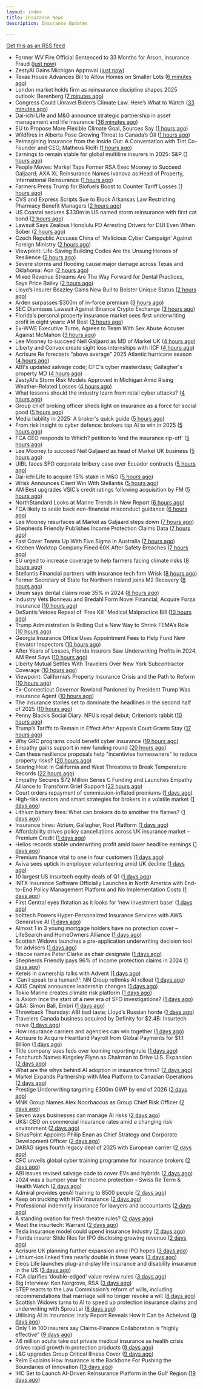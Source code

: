 ```yaml
---
layout: index
title: Insurance News
description: Insurance Updates

---
```


[Get this as an RSS feed](/insurance.rss)

<!-- news_marker starts -->
- Former WV Fire Official Sentenced to 33 Months for Arson, Insurance Fraud ([just now](https://www.insurancejournal.com/news/southeast/2025/05/30/825740.htm))
- ZestyAI Gains Michigan Approval ([just now](https://www.insurancejournal.com/news/midwest/2025/05/30/825745.htm))
- Texas House Advances Bill to Allow Homes on Smaller Lots ([6 minutes ago](https://www.insurancejournal.com/news/southcentral/2025/05/30/825741.htm))
- London market holds firm as reinsurance discipline shapes 2025 outlook: Berenberg ([7 minutes ago](https://www.reinsurancene.ws/london-market-holds-firm-as-reinsurance-discipline-shapes-2025-outlook-berenberg/))
- Congress Could Unravel Biden’s Climate Law. Here’s What to Watch ([33 minutes ago](https://www.insurancejournal.com/news/national/2025/05/30/825735.htm))
- Dai-ichi Life and M&G announce strategic partnership in asset management and life insurance ([36 minutes ago](https://www.reinsurancene.ws/dai-ichi-life-and-mg-announce-strategic-partnership-in-asset-management-and-life-insurance/))
- EU to Propose More Flexible Climate Goal, Sources Say ([1 hours ago](https://www.insurancejournal.com/news/international/2025/05/30/825731.htm))
- Wildfires in Alberta Pose Growing Threat to Canada’s Oil ([1 hours ago](https://www.insurancejournal.com/news/international/2025/05/30/825724.htm))
- Reimagining Insurance from the Inside Out: A Conversation with Tint Co-Founder and CEO, Matheus Riolfi ([1 hours ago](https://www.insurtechinsights.com/reimagining-insurance-from-the-inside-out-a-conversation-with-tint-co-founder-and-ceo-matheus-riolfi/))
- Earnings to remain stable for global multiline insurers in 2025: S&P ([1 hours ago](https://www.reinsurancene.ws/earnings-to-remain-stable-for-global-multiline-insurers-in-2025-sp/))
- People Moves: Markel Taps Former RSA Exec Mooney to Succeed Galjaard; AXA XL Reinsurance Names Ivanova as Head of Property, International Reinsurance ([1 hours ago](https://www.insurancejournal.com/news/international/2025/05/30/825701.htm))
- Farmers Press Trump for Biofuels Boost to Counter Tariff Losses ([1 hours ago](https://www.insurancejournal.com/news/midwest/2025/05/30/825702.htm))
- CVS and Express Scripts Sue to Block Arkansas Law Restricting Pharmacy Benefit Managers ([2 hours ago](https://www.insurancejournal.com/news/southcentral/2025/05/30/825696.htm))
- US Coastal secures $330m in US named storm reinsurance with first cat bond ([2 hours ago](https://www.reinsurancene.ws/us-coastal-secures-330m-in-us-named-storm-reinsurance-with-first-cat-bond/))
- Lawsuit Says Zealous Honolulu PD Arresting Drivers for DUI Even When Sober ([2 hours ago](https://www.insurancejournal.com/news/west/2025/05/30/825693.htm))
- Czech Republic Accuses China of ‘Malicious Cyber Campaign’ Against Foreign Ministry ([2 hours ago](https://www.insurancejournal.com/news/international/2025/05/30/825682.htm))
- Viewpoint: Life-Saving Building Codes Are the Unsung Heroes of Resilience ([2 hours ago](https://www.insurancejournal.com/news/national/2025/05/30/825672.htm))
- Severe storms and flooding cause major damage across Texas and Oklahoma: Aon ([2 hours ago](https://www.reinsurancene.ws/severe-storms-and-flooding-cause-major-damage-across-texas-and-oklahoma-aon/))
- Mixed Revenue Streams Are The Way Forward for Dental Practices, Says Price Bailey ([2 hours ago](https://insurance-edge.net/2025/05/30/mixed-revenue-streams-are-the-way-forward-for-dental-practices-says-price-bailey/))
- Lloyd’s Insurer Beazley Gains New Bull to Bolster Unique Status ([2 hours ago](https://www.insurancejournal.com/news/international/2025/05/30/825663.htm))
- Arden surpasses $300m of in-force premium ([3 hours ago](https://www.reinsurancene.ws/arden-surpasses-300m-of-in-force-premium/))
- SEC Dismisses Lawsuit Against Binance Crypto Exchange ([3 hours ago](https://www.insurancejournal.com/news/national/2025/05/30/825659.htm))
- Florida’s personal property insurance market sees first underwriting profit in eight years: AM Best ([3 hours ago](https://www.reinsurancene.ws/floridas-personal-property-insurance-market-sees-first-underwriting-profit-in-eight-years-am-best/))
- Ex-WWE Executive Turns, Agrees to Team With Sex Abuse Accuser Against McMahon ([3 hours ago](https://www.insurancejournal.com/news/east/2025/05/30/825651.htm))
- Lee Mooney to succeed Neil Galjaard as MD of Markel UK ([4 hours ago](https://www.reinsurancene.ws/lee-mooney-to-succeed-neil-galjaard-as-md-of-markel-uk/))
- Liberty and Convex create sight loss internships with IICF ([4 hours ago](https://www.postonline.co.uk/people/7957838/liberty-and-convex-create-sight-loss-internships-with-iicf))
- Acrisure Re forecasts “above average” 2025 Atlantic hurricane season ([4 hours ago](https://www.reinsurancene.ws/acrisure-re-forecasts-above-average-2025-atlantic-hurricane-season/))
- ABI's updated salvage code; CFC's cyber masterclass; Gallagher's property MD ([4 hours ago](https://www.postonline.co.uk/news/7957830/abis-updated-salvage-code-cfcs-cyber-masterclass-gallaghers-property-md))
- ZestyAI’s Storm Risk Models Approved in Michigan Amid Rising Weather-Related Losses ([4 hours ago](https://www.insurtechinsights.com/zestyais-storm-risk-models-approved-in-michigan-amid-rising-weather-related-losses/))
- What lessons should the industry learn from retail cyber attacks? ([4 hours ago](https://www.postonline.co.uk/technology/7957834/what-lessons-should-the-industry-learn-from-retail-cyber-attacks))
- Group chief broking officer sheds light on insurance as a force for social good ([5 hours ago](https://www.insurancebusinessmag.com/uk/news/breaking-news/group-chief-broking-officer-sheds-light-on-insurance-as-a-force-for-social-good-537472.aspx))
- Media liability in 2025: A broker's quick guide ([5 hours ago](https://www.insurancebusinessmag.com/uk/news/professional-liability/media-liability-in-2025-a-brokers-quick-guide-537471.aspx))
- From risk insight to cyber defence: brokers tap AI to win in 2025 ([5 hours ago](https://www.insurancebusinessmag.com/uk/news/technology/from-risk-insight-to-cyber-defence-brokers-tap-ai-to-win-in-2025-537470.aspx))
- FCA CEO responds to Which? petition to ‘end the insurance rip-off’ ([5 hours ago](https://www.postonline.co.uk/news/7957839/fca-ceo-responds-to-which-petition-to-end-the-insurance-rip-off))
- Lee Mooney to succeed Neil Galjaard as head of Markel UK business ([5 hours ago](https://www.insurancebusinessmag.com/uk/news/breaking-news/lee-mooney-to-succeed-neil-galjaard-as-head-of-markel-uk-business-537469.aspx))
- UIBL faces SFO corporate bribery case over Ecuador contracts ([5 hours ago](https://www.insurancebusinessmag.com/uk/news/breaking-news/uibl-faces-sfo-corporate-bribery-case-over-ecuador-contracts-537468.aspx))
- Dai-ichi Life to acquire 15% stake in M&G ([5 hours ago](https://www.insurancebusinessmag.com/uk/news/breaking-news/daiichi-life-to-acquire-15-stake-in-mandg-537467.aspx))
- Wrisk Announces Client Win With Stellantis ([5 hours ago](https://insurance-edge.net/2025/05/30/wrisk-announces-client-win-with-stellantis/))
- AM Best upgrades VSIC’s credit ratings following acquisition by FM ([5 hours ago](https://www.reinsurancene.ws/am-best-upgrades-vsics-credit-ratings-following-acquisition-by-fm/))
- NorthStandard Looks at Marine Trends in New Report ([6 hours ago](https://insurance-edge.net/2025/05/30/northstandard-looks-at-marine-trends-in-new-report/))
- FCA likely to scale back non-financial misconduct guidance ([6 hours ago](https://www.postonline.co.uk/regulation/7957826/fca-likely-to-scale-back-non-financial-misconduct-guidance))
- Lee Mooney resurfaces at Markel as Galjaard steps down ([7 hours ago](https://www.postonline.co.uk/news/7957836/lee-mooney-resurfaces-at-markel-as-galjaard-steps-down))
- Shepherds Friendly Publishes Income Protection Claims Data ([7 hours ago](https://insurance-edge.net/2025/05/30/shepherds-friendly-publishes-income-protection-claims-data/))
- Fast Cover Teams Up With Five Sigma in Australia ([7 hours ago](https://insurance-edge.net/2025/05/30/fast-cover-teams-up-with-five-sigma-in-australia/))
- Kitchen Worktop Company Fined 60K After Safety Breaches ([7 hours ago](https://insurance-edge.net/2025/05/30/kitchen-worktop-company-fined-60k-after-safety-breaches/))
- EU urged to increase coverage to help farmers facing climate risks ([8 hours ago](https://www.insurancebusinessmag.com/uk/news/environmental/eu-urged-to-increase-coverage-to-help-farmers-facing-climate-risks-537453.aspx))
- Stellantis Financial partners with insurance tech firm Wrisk ([8 hours ago](https://www.insurancebusinessmag.com/uk/news/auto-motor/stellantis-financial-partners-with-insurance-tech-firm-wrisk-537452.aspx))
- Former Secretary of State for Northern Ireland joins M2 Recovery ([8 hours ago](https://www.insurancebusinessmag.com/uk/news/breaking-news/former-secretary-of-state-for-northern-ireland-joins-m2-recovery-537451.aspx))
- Unum says dental claims rose 35% in 2024 ([8 hours ago](https://www.insurancebusinessmag.com/uk/news/life-insurance/unum-says-dental-claims-rose-35-in-2024-537450.aspx))
- Industry Vets Bonneau and Bredahl Form Novel Financial, Acquire Forza Insurance ([10 hours ago](https://www.insurancejournal.com/news/national/2025/05/30/825618.htm))
- DeSantis Vetoes Repeal of ‘Free Kill’ Medical Malpractice Bill ([10 hours ago](https://www.insurancejournal.com/news/southeast/2025/05/30/825554.htm))
- Trump Administration Is Rolling Out a New Way to Shrink FEMA’s Role ([10 hours ago](https://www.insurancejournal.com/news/national/2025/05/30/825622.htm))
- Georgia Insurance Office Uses Appointment Fees to Help Fund New Elevator Inspectors ([10 hours ago](https://www.insurancejournal.com/news/southeast/2025/05/30/825592.htm))
- After Years of Losses, Florida Insurers Saw Underwriting Profits in 2024, AM Best Says ([10 hours ago](https://www.insurancejournal.com/news/southeast/2025/05/30/825605.htm))
- Liberty Mutual Settles With Travelers Over New York Subcontractor Coverage ([10 hours ago](https://www.insurancejournal.com/news/east/2025/05/30/825533.htm))
- Viewpoint: California’s Property Insurance Crisis and the Path to Reform ([10 hours ago](https://www.insurancejournal.com/news/west/2025/05/30/825600.htm))
- Ex-Connecticut Governor Rowland Pardoned by President Trump Was Insurance Agent ([10 hours ago](https://www.insurancejournal.com/news/east/2025/05/30/825629.htm))
- The insurance stories set to dominate the headlines in the second half of 2025 ([10 hours ago](https://www.postonline.co.uk/commercial/7957828/the-insurance-stories-set-to-dominate-the-headlines-in-the-second-half-of-2025))
- Penny Black’s Social Diary: NFU’s royal debut; Criterion’s rabbit ([10 hours ago](https://www.postonline.co.uk/people/7957615/penny-black%E2%80%99s-social-diary-nfu%E2%80%99s-royal-debut-criterion%E2%80%99s-rabbit))
- Trump’s Tariffs to Remain in Effect After Appeals Court Grants Stay ([17 hours ago](https://www.insurancejournal.com/news/national/2025/05/29/825614.htm))
- Why GRC programs could benefit cyber insurance ([19 hours ago](https://www.dig-in.com/opinion/why-grc-programs-could-benefit-cyber-insurance))
- Empathy gains support in new funding round ([20 hours ago](https://www.dig-in.com/news/empathy-gains-support-in-new-funding-round))
- Can these resilience proposals help "incentivise homeowners" to reduce property risks? ([20 hours ago](https://www.insurancebusinessmag.com/uk/news/property-insurance/can-these-resilience-proposals-help-incentivise-homeowners-to-reduce-property-risks-537412.aspx))
- Searing Heat in California and West Threatens to Break Temperature Records ([22 hours ago](https://www.insurancejournal.com/news/west/2025/05/29/825542.htm))
- Empathy Secures $72 Million Series C Funding and Launches Empathy Alliance to Transform Grief Support ([22 hours ago](https://www.insurtechinsights.com/empathy-secures-72-million-series-c-funding-and-launches-empathy-alliance-to-transform-grief-support/))
- Court orders repayment of commission-inflated premiums ([1 days ago](https://www.postonline.co.uk/commercial/7957833/court-orders-repayment-of-commission-inflated-premiums))
- High-risk sectors and smart strategies for brokers in a volatile market ([1 days ago](https://www.insurancebusinessmag.com/uk/news/breaking-news/highrisk-sectors-and-smart-strategies-for-brokers-in-a-volatile-market-537319.aspx))
- Lithium battery fires: What can brokers do to smother the flames? ([1 days ago](https://www.insurancebusinessmag.com/uk/news/auto-motor/lithium-battery-fires-what-can-brokers-do-to-smother-the-flames-537318.aspx))
- Insurance hires: Atrium, Gallagher, Root Platform ([1 days ago](https://www.insurancebusinessmag.com/uk/news/breaking-news/insurance-hires-atrium-gallagher-root-platform-537317.aspx))
- Affordability drives policy cancellations across UK insurance market – Premium Credit ([1 days ago](https://www.insurancebusinessmag.com/uk/news/auto-motor/affordability-drives-policy-cancellations-across-uk-insurance-market--premium-credit-537316.aspx))
- Helios records stable underwriting profit amid lower headline earnings ([1 days ago](https://www.insurancebusinessmag.com/uk/news/breaking-news/helios-records-stable-underwriting-profit-amid-lower-headline-earnings-537315.aspx))
- Premium finance vital to one in four customers ([1 days ago](https://www.postonline.co.uk/personal/7957831/premium-finance-vital-to-one-in-four-customers))
- Aviva sees uptick in employee volunteering amid UK decline ([1 days ago](https://www.postonline.co.uk/people/7957801/aviva-sees-uptick-in-employee-volunteering-amid-uk-decline))
- 10 largest US insurtech equity deals of Q1 ([1 days ago](https://www.dig-in.com/list/10-largest-us-insurtech-equity-deals-of-q1))
- INTX Insurance Software Officially Launches in North America with End-to-End Policy Management Platform and No Implementation Costs ([1 days ago](https://www.insurtechinsights.com/intx-insurance-software-officially-launches-in-north-america-with-end-to-end-policy-management-platform-and-no-implementation-costs/))
- First Central eyes flotation as it looks for ‘new investment base’ ([1 days ago](https://www.postonline.co.uk/news/7957822/first-central-eyes-flotation-as-it-looks-for-%E2%80%98new-investment-base%E2%80%99))
- bolttech Powers Hyper-Personalized Insurance Services with AWS Generative AI ([1 days ago](https://www.insurtechinsights.com/bolttech-powers-hyper-personalized-insurance-services-with-aws-generative-ai/))
- Almost 1 in 3 young mortgage holders have no protection cover – LifeSearch and HomeOwners Alliance ([1 days ago](https://ifamagazine.com/almost-1-in-3-young-mortgage-holders-have-no-protection-cover-lifesearch-and-homeowners-alliance/))
- Scottish Widows launches a pre-application underwriting decision tool for advisers ([1 days ago](https://ifamagazine.com/scottish-widows-launches-a-pre-application-underwriting-decision-tool-for-advisers/))
- Hiscox names Peter Clarke as chair designate ([1 days ago](https://www.postonline.co.uk/news/7957829/hiscox-names-peter-clarke-as-chair-designate))
- Shepherds Friendly pays 96% of income protection claims in 2024 ([1 days ago](https://ifamagazine.com/shepherds-friendly-pays-96-of-income-protection-claims-in-2024/))
- Kereis in ownership talks with Advent ([1 days ago](https://www.insurancebusinessmag.com/uk/news/breaking-news/kereis-in-ownership-talks-with-advent-537286.aspx))
- 'Can I speak to a human?': NN Group rethinks AI rollout ([1 days ago](https://www.insurancebusinessmag.com/uk/news/technology/can-i-speak-to-a-human-nn-group-rethinks-ai-rollout-537285.aspx))
- AXIS Capital announces leadership changes ([1 days ago](https://www.insurancebusinessmag.com/uk/news/breaking-news/axis-capital-announces-leadership-changes-537284.aspx))
- Tokio Marine creates climate risk platform ([1 days ago](https://www.insurancebusinessmag.com/uk/news/environmental/tokio-marine-creates-climate-risk-platform-537283.aspx))
- Is Axiom Ince the start of a new era of SFO investigations? ([1 days ago](https://www.postonline.co.uk/broker/7957763/is-axiom-ince-the-start-of-a-new-era-of-sfo-investigations))
- Q&A: Simon Ball, Embri ([1 days ago](https://www.postonline.co.uk/technology/7957476/qa-simon-ball-embri))
- Throwback Thursday: ABI bad taste; Lloyd’s Russian horde ([1 days ago](https://www.postonline.co.uk/lloyd%E2%80%99slondon/7956606/throwback-thursday-abi-bad-taste-lloyd%E2%80%99s-russian-horde))
- Travelers Canada business acquired by Definity for $2.4B: Insurtech news ([1 days ago](https://www.dig-in.com/news/travelers-canada-acquired-by-definity-2-4b-insurtech-news))
- How insurance carriers and agencies can win together ([1 days ago](https://www.dig-in.com/opinion/how-insurance-carriers-and-agencies-can-win-together))
- Acrisure to Acquire Heartland Payroll from Global Payments for $1.1 Billion ([1 days ago](https://www.insurtechinsights.com/acrisure-to-acquire-heartland-payroll-from-global-payments-for-1-1-billion/))
- Title company sues feds over looming reporting rule ([1 days ago](https://www.dig-in.com/news/title-company-sues-feds-over-looming-reporting-rule))
- Fenchurch Names Kingsley Flynn as Chairman to Drive U.S. Expansion ([2 days ago](https://www.insurtechinsights.com/fenchurch-names-kingsley-flynn-as-chairman-to-drive-u-s-expansion/))
- What are the whys behind AI adoption in insurance firms? ([2 days ago](https://www.dig-in.com/news/what-are-the-whys-behind-ai-adoption-in-insurance-firms))
- Markel Expands Partnership with Mea Platform to Canadian Operations ([2 days ago](https://www.insurtechinsights.com/markel-expands-partnership-with-mea-platform-to-canadian-operations/))
- Prestige Underwriting targeting £300m GWP by end of 2026 ([2 days ago](https://www.postonline.co.uk/news/7957825/prestige-underwriting-targeting-%C2%A3300m-gwp-by-end-of-2026))
- MNK Group Names Alex Noorbaccus as Group Chief Risk Officer ([2 days ago](https://www.insurtechinsights.com/mnk-group-names-alex-noorbaccus-as-group-chief-risk-officer/))
- Seven ways businesses can manage AI risks ([2 days ago](https://www.insurancebusinessmag.com/uk/news/cyber/seven-ways-businesses-can-manage-ai-risks-537188.aspx))
- UK&I CEO on commercial insurance rates amid a changing risk environment ([2 days ago](https://www.insurancebusinessmag.com/uk/news/breaking-news/ukandi-ceo-on-commercial-insurance-rates-amid-a-changing-risk-environment-537187.aspx))
- SiriusPoint Appoints Philip Enan as Chief Strategy and Corporate Development Officer ([2 days ago](https://www.insurtechinsights.com/siriuspoint-appoints-philip-enan-as-chief-strategy-and-corporate-development-officer/))
- DARAG signs fourth legacy deal of 2025 with European carrier ([2 days ago](https://www.insurancebusinessmag.com/uk/news/breaking-news/darag-signs-fourth-legacy-deal-of-2025-with-european-carrier-537184.aspx))
- CFC unveils global cyber training programme for insurance brokers ([2 days ago](https://www.insurancebusinessmag.com/uk/news/cyber/cfc-unveils-global-cyber-training-programme-for-insurance-brokers-537183.aspx))
- ABI issues revised salvage code to cover EVs and hybrids ([2 days ago](https://www.insurancebusinessmag.com/uk/news/auto-motor/abi-issues-revised-salvage-code-to-cover-evs-and-hybrids-537182.aspx))
- 2024 was a bumper year for income protection – Swiss Re Term & Health Watch ([2 days ago](https://ifamagazine.com/2024-was-a-bumper-year-for-income-protection-swiss-re-term-health-watch/))
- Admiral provides genAI training to 8500 people ([2 days ago](https://www.postonline.co.uk/technology/7957819/admiral-provides-genai-training-to-8500-people))
- Keep on trucking with HGV insurance ([2 days ago](https://www.postonline.co.uk/commercial/7957551/keep-on-trucking-with-hgv-insurance))
- Professional indemnity insurance for lawyers and accountants ([2 days ago](https://www.postonline.co.uk/commercial/7957725/professional-indemnity-insurance-for-lawyers-and-accountants))
- A standing ovation for fresh theatre rules? ([2 days ago](https://www.postonline.co.uk/commercial/7957410/a-standing-ovation-for-fresh-theatre-rules))
- Meet the insurtech: Warrant ([2 days ago](https://www.dig-in.com/news/meet-the-insurtech-warrant))
- Tesla insurance model could upend insurance industry ([2 days ago](https://www.dig-in.com/opinion/tesla-insurance-model-could-upend-insurance-industry))
- Florida insurer Slide files for IPO disclosing growing revenue ([2 days ago](https://www.dig-in.com/articles/florida-insurer-slide-files-for-ipo-disclosing-growing-revenue))
- Acrisure UK planning further expansion amid IPO hopes ([3 days ago](https://www.postonline.co.uk/news/7957733/acrisure-uk-planning-further-expansion-amid-ipo-hopes))
- Lithium-ion linked fires nearly double in three years ([3 days ago](https://www.postonline.co.uk/personal/7957821/lithium-ion-linked-fires-nearly-double-in-three-years))
- Eleos Life launches plug-and-play life insurance and disability insurance in the US ([3 days ago](https://ifamagazine.com/eleos-life-launches-plug-and-play-life-insurance-and-disability-insurance-in-the-us/))
- FCA clarifies ‘double-edged’ value review rules ([3 days ago](https://www.postonline.co.uk/regulation/7957818/fca-clarifies-%E2%80%98double-edged%E2%80%99-value-review-rules))
- Big Interview: Ken Norgrove, RSA ([3 days ago](https://www.postonline.co.uk/commercial/7957757/big-interview-ken-norgrove-rsa))
- STEP reacts to the Law Commission’s reform of wills, including recommendations that marriage will no longer revoke a will ([8 days ago](https://ifamagazine.com/step-reacts-to-the-law-commissions-reform-of-wills-including-recommendations-that-marriage-will-no-longer-revoke-a-will/))
- Scottish Widows turns to AI to speed up protection insurance claims and underwriting with Sprout.ai ([8 days ago](https://ifamagazine.com/scottish-widows-turns-to-ai-to-speed-up-protection-insurance-claims-and-underwriting-with-sprout-ai/))
- Utilising AI in Insurance: Insly Report Reveals How it Can be Acheived ([9 days ago](https://thefintechtimes.com/utilising-ai-in-insurance-insly-report-reveals-how-it-can-be-acheived/))
- Only 1 in 100 insurers say Claims-Finance Collaboration is “highly effective” ([9 days ago](https://ifamagazine.com/only-1-in-100-insurers-say-claims-finance-collaboration-is-highly-effective/))
- 7.6 million adults take out private medical insurance as health crisis drives rapid growth in protection products ([9 days ago](https://ifamagazine.com/7-6-million-adults-take-out-private-medical-insurance-as-health-crisis-drives-rapid-growth-in-protection-products/))
- L&G upgrades Group Critical Illness Cover ([9 days ago](https://ifamagazine.com/lg-upgrades-group-critical-illness-cover/))
- Relm Explains How Insurance is the Backbone For Pushing the Boundaries of Innovation ([13 days ago](https://thefintechtimes.com/relm-explains-how-insurance-is-the-backbone-for-pushing-the-boundaries-of-innovation/))
- IHC Set to Launch AI-Driven Reinsurance Platform in the Gulf Region ([19 days ago](https://thefintechtimes.com/ihc-set-to-launch-ai-driven-reinsurance-platform/))

<!-- news_marker ends -->